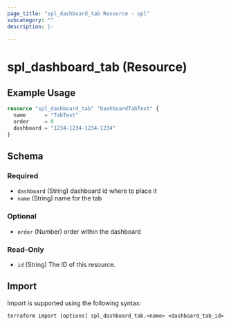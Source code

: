 ```yaml
---
page_title: "spl_dashboard_tab Resource - spl"
subcategory: ""
description: |-
  
---
```


# spl_dashboard_tab (Resource)



## Example Usage

```terraform
resource "spl_dashboard_tab" "DashboardTabTest" {
  name      = "TabTest"
  order     = 0
  dashboard = "1234-1234-1234-1234"
}
```
<!-- schema generated by tfplugindocs -->
## Schema

### Required

- `dashboard` (String) dashboard id where to place it
- `name` (String) name for the tab

### Optional

- `order` (Number) order within the dashboard

### Read-Only

- `id` (String) The ID of this resource.

## Import

Import is supported using the following syntax:

```shell
terraform import [options] spl_dashboard_tab.<name> <dashboard_tab_id>
```